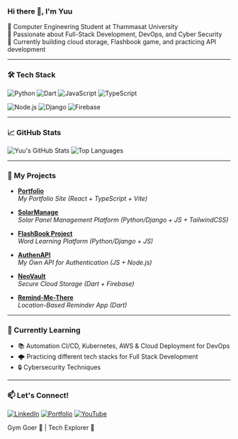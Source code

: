 ### Hi there 👋, I'm Yuu
🔹 Computer Engineering Student at Thammasat University  
🔹 Passionate about Full-Stack Development, DevOps, and Cyber Security  
🔹 Currently building cloud storage, Flashbook game, and practicing API development  

---

### 🛠️ Tech Stack
![Python](https://img.shields.io/badge/Python-3776AB?style=for-the-badge&logo=python&logoColor=white)
![Dart](https://img.shields.io/badge/Dart-0175C2?style=for-the-badge&logo=dart&logoColor=white)
![JavaScript](https://img.shields.io/badge/JavaScript-F7DF1E?style=for-the-badge&logo=javascript&logoColor=black)
![TypeScript](https://img.shields.io/badge/TypeScript-3178C6?style=for-the-badge&logo=typescript&logoColor=white)

![Node.js](https://img.shields.io/badge/Node.js-43853D?style=for-the-badge&logo=node.js&logoColor=white)
![Django](https://img.shields.io/badge/Django-092E20?style=for-the-badge&logo=django&logoColor=white)
![Firebase](https://img.shields.io/badge/Firebase-FFCA28?style=for-the-badge&logo=firebase&logoColor=white)

---

### 📈 GitHub Stats
![Yuu's GitHub Stats](https://github-readme-stats.vercel.app/api?username=Yuutoallalong&show_icons=true&theme=radical)
![Top Languages](https://github-readme-stats.vercel.app/api/top-langs/?username=Yuutoallalong&layout=compact&theme=radical)

---

### 🚀 My Projects
- **[Portfolio](https://yuutoutopia.duckdns.org/)**  
  _My Portfolio Site (React + TypeScript + Vite)_

- **[SolarManage](https://solarizz.duckdns.org/login/)**  
  _Solar Panel Management Platform (Python/Django + JS + TailwindCSS)_

- **[FlashBook Project](https://flashbook.duckdns.org/)**  
  _Word Learning Platform (Python/Django + JS)_

- **[AuthenAPI](https://github.com/Yuutoallalong/AuthenAPI)**  
  _My Own API for Authentication (JS + Node.js)_

- **[NeoVault](https://github.com/Yuutoallalong/NeoVault)**  
  _Secure Cloud Storage (Dart + Firebase)_

- **[Remind-Me-There](https://github.com/Yuutoallalong/Remind-Me-There)**  
  _Location-Based Reminder App (Dart)_

---

### 🌱 Currently Learning
- 📚 Automation CI/CD, Kubernetes, AWS & Cloud Deployment for DevOps
- 🌩️ Practicing different tech stacks for Full Stack Development
- 🔒 Cybersecurity Techniques

---

### 📫 Let's Connect!
[![LinkedIn](https://img.shields.io/badge/LinkedIn-0A66C2?style=for-the-badge&logo=linkedin&logoColor=white)](https://linkedin.com/in/parathakorn-thanamee)
[![Portfolio](https://img.shields.io/badge/Portfolio-ff5722?style=for-the-badge&logo=codeforces&logoColor=white)](https://yuutoutopia.duckdns.org)
[![YouTube](https://img.shields.io/badge/YouTube-FF0000?style=for-the-badge&logo=youtube&logoColor=white)](https://www.youtube.com/channel/@YuutoUtopia)

Gym Goer 💪 | Tech Explorer 🚀 
